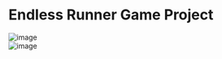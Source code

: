 # Endless Runner Game Project



![image](https://user-images.githubusercontent.com/87518350/135459121-d2206ed4-9307-4e50-a727-ce7ec947bd1e.png)
<br/>
![image](https://user-images.githubusercontent.com/87518350/135459191-dd6dea2c-d0bd-48c1-ace8-56e2aeda58b0.png)
